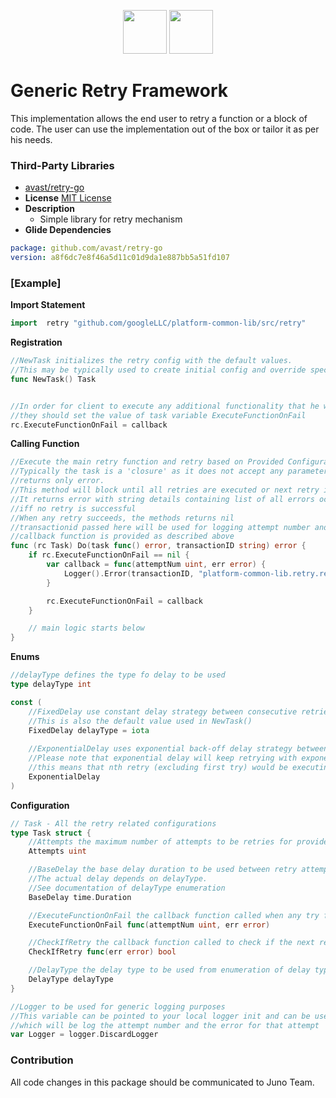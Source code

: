 <p align="center">
<img height=70px src="docs/images/logo.png">
<img height=70px src="docs/images/Go-Logo_Blue.png">
</p>

# Generic Retry Framework

This implementation allows the end user to retry a function or a block of code.
The user can use the implementation out of the box or tailor it as per his needs. 

### Third-Party Libraries

- [avast/retry-go](https://github.com/avast/retry-go)
- **License** [MIT License](https://github.com/avast/retry-go/blob/master/LICENSE)
- **Description**
  - Simple library for retry mechanism
- **Glide Dependencies**

```yaml
package: github.com/avast/retry-go
version: a8f6dc7e8f46a5d11c01d9da1e887bb5a51fd107
```

### [Example]

**Import Statement**

```go
import	retry "github.com/googleLLC/platform-common-lib/src/retry"
```

**Registration**

```go
//NewTask initializes the retry config with the default values.
//This may be typically used to create initial config and override specific values
func NewTask() Task


//In order for client to execute any additional functionality that he wants as per his needs
//they should set the value of task variable ExecuteFunctionOnFail
rc.ExecuteFunctionOnFail = callback
```

**Calling Function**

```go
//Execute the main retry function and retry based on Provided Configuration.
//Typically the task is a 'closure' as it does not accept any parameter and 
//returns only error.
//This method will block until all retries are executed or next retry is denied (using CheckIfRetry) 
//It returns error with string details containing list of all errors occurred in all retries 
//iff no retry is successful
//When any retry succeeds, the methods returns nil 
//transactionid passed here will be used for logging attempt number and error by default if no custom
//callback function is provided as described above
func (rc Task) Do(task func() error, transactionID string) error {
	if rc.ExecuteFunctionOnFail == nil {
		var callback = func(attemptNum uint, err error) {
			Logger().Error(transactionID, "platform-common-lib.retry.retry.1", "Error for attempt=%v is err=%v", attemptNum, err)
		}

		rc.ExecuteFunctionOnFail = callback
	}

	// main logic starts below
} 
```

**Enums**

```go
//delayType defines the type fo delay to be used
type delayType int

const (
	//FixedDelay use constant delay strategy between consecutive retries
	//This is also the default value used in NewTask()
	FixedDelay delayType = iota
	
	//ExponentialDelay uses exponential back-off delay strategy between consecutive retries
	//Please note that exponential delay will keep retrying with exponential increase in duration between retries
	//this means that nth retry (excluding first try) would be executing (2^(n-1) * delay duration) after the (n-1)th retry
	ExponentialDelay
)
```

**Configuration**

```go
// Task - All the retry related configurations
type Task struct {
	//Attempts the maximum number of attempts to be retries for provided task
	Attempts uint

	//BaseDelay the base delay duration to be used between retry attempts of provided task.
	//The actual delay depends on delayType.
	//See documentation of delayType enumeration
	BaseDelay time.Duration

	//ExecuteFunctionOnFail the callback function called when any try fails
	ExecuteFunctionOnFail func(attemptNum uint, err error)

	//CheckIfRetry the callback function called to check if the next retry should be performed
	CheckIfRetry func(err error) bool

	//DelayType the delay type to be used from enumeration of delay types
	DelayType delayType
}

//Logger to be used for generic logging purposes
//This variable can be pointed to your local logger init and can be used
//which will be log the attempt number and the error for that attempt 
var Logger = logger.DiscardLogger
```

### Contribution

All code changes in this package should be communicated to Juno Team.
